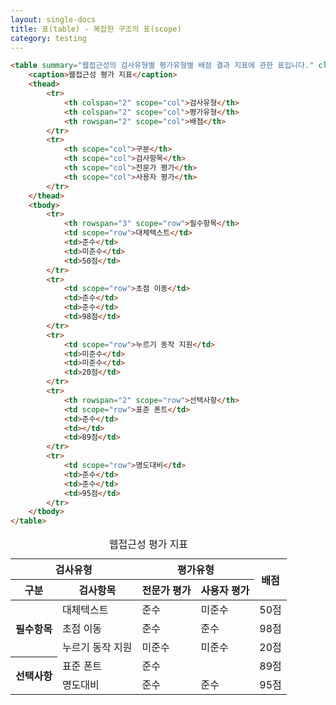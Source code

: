```yaml
---
layout: single-docs
title: 표(table) - 복잡한 구조의 표(scope)
category: testing
---
```


```html
<table summary="웹접근성의 검사유형별 평가유형별 배점 결과 지표에 관한 표입니다." class="table table-bordered border-dark">
	<caption>웹접근성 평가 지표</caption>
	<thead>
		<tr>
			<th colspan="2" scope="col">검사유형</th>
			<th colspan="2" scope="col">평가유형</th>
			<th rowspan="2" scope="col">배점</th>
		</tr>
		<tr>
			<th scope="col">구분</th>
			<th scope="col">검사항목</th>
			<th scope="col">전문가 평가</th>
			<th scope="col">사용자 평가</th>
		</tr>
	</thead>
	<tbody>
		<tr>
			<th rowspan="3" scope="row">필수항목</th>
			<td scope="row">대체텍스트</td>
			<td>준수</td>
			<td>미준수</td>
			<td>50점</td>
		</tr>
		<tr>
			<td scope="row">초점 이동</td>
			<td>준수</td>
			<td>준수</td>
			<td>98점</td>
		</tr>
		<tr>
			<td scope="row">누르기 동작 지원</td>
			<td>미준수</td>
			<td>미준수</td>
			<td>20점</td>
		</tr>
		<tr>
			<th rowspan="2" scope="row">선택사항</th>
			<td scope="row">표준 폰트</td>
			<td>준수</td>
			<td></td>
			<td>89점</td>
		</tr>
		<tr>
			<td scope="row">명도대비</td>
			<td>준수</td>
			<td>준수</td>
			<td>95점</td>
		</tr>
	</tbody>
</table>
```

<table summary="웹접근성의 검사유형별 평가유형별 배점 결과 지표에 관한 표입니다." class="table table-bordered border-dark">
	<caption>웹접근성 평가 지표</caption>
	<thead>
		<tr>
			<th colspan="2" scope="col">검사유형</th>
			<th colspan="2" scope="col">평가유형</th>
			<th rowspan="2" scope="col">배점</th>
		</tr>
		<tr>
			<th scope="col">구분</th>
			<th scope="col">검사항목</th>
			<th scope="col">전문가 평가</th>
			<th scope="col">사용자 평가</th>
		</tr>
	</thead>
	<tbody>
		<tr>
			<th rowspan="3" scope="row">필수항목</th>
			<td scope="row">대체텍스트</td>
			<td>준수</td>
			<td>미준수</td>
			<td>50점</td>
		</tr>
		<tr>
			<td scope="row">초점 이동</td>
			<td>준수</td>
			<td>준수</td>
			<td>98점</td>
		</tr>
		<tr>
			<td scope="row">누르기 동작 지원</td>
			<td>미준수</td>
			<td>미준수</td>
			<td>20점</td>
		</tr>
		<tr>
			<th rowspan="2" scope="row">선택사항</th>
			<td scope="row">표준 폰트</td>
			<td>준수</td>
			<td></td>
			<td>89점</td>
		</tr>
		<tr>
			<td scope="row">명도대비</td>
			<td>준수</td>
			<td>준수</td>
			<td>95점</td>
		</tr>
	</tbody>
</table>
